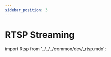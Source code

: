 ```yaml
---
sidebar_position: 3
---
```


# RTSP Streaming

import Rtsp from '../../../common/dev/\_rtsp.mdx';

<Rtsp />
